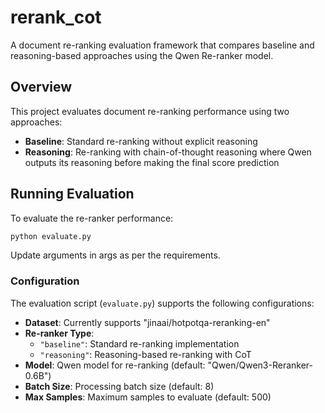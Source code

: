 # rerank_cot

A document re-ranking evaluation framework that compares baseline and reasoning-based approaches using the Qwen Re-ranker model.

## Overview

This project evaluates document re-ranking performance using two approaches:
- **Baseline**: Standard re-ranking without explicit reasoning
- **Reasoning**: Re-ranking with chain-of-thought reasoning where Qwen outputs its reasoning before making the final score prediction

## Running Evaluation

To evaluate the re-ranker performance:

```bash
python evaluate.py
```

Update arguments in args as per the requirements.

### Configuration

The evaluation script (`evaluate.py`) supports the following configurations:

- **Dataset**: Currently supports "jinaai/hotpotqa-reranking-en"
- **Re-ranker Type**: 
  - `"baseline"`: Standard re-ranking implementation
  - `"reasoning"`: Reasoning-based re-ranking with CoT
- **Model**: Qwen model for re-ranking (default: "Qwen/Qwen3-Reranker-0.6B")
- **Batch Size**: Processing batch size (default: 8)
- **Max Samples**: Maximum samples to evaluate (default: 500)
